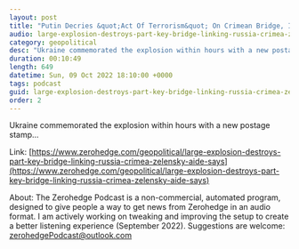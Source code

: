 ```yaml
---
layout: post
title: "Putin Decries &quot;Act Of Terrorism&quot; On Crimean Bridge, Identifies Ukraine Secret Services As Culprits"
audio: large-explosion-destroys-part-key-bridge-linking-russia-crimea-zelensky-aide-says-3
category: geopolitical
desc: "Ukraine commemorated the explosion within hours with a new postage stamp..."
duration: 00:10:49
length: 649
datetime: Sun, 09 Oct 2022 18:10:00 +0000
tags: podcast
guid: large-explosion-destroys-part-key-bridge-linking-russia-crimea-zelensky-aide-says-0
order: 2
---
```

Ukraine commemorated the explosion within hours with a new postage stamp...

Link: [https://www.zerohedge.com/geopolitical/large-explosion-destroys-part-key-bridge-linking-russia-crimea-zelensky-aide-says](https://www.zerohedge.com/geopolitical/large-explosion-destroys-part-key-bridge-linking-russia-crimea-zelensky-aide-says)

About: The Zerohedge Podcast is a non-commercial, automated program, designed to give people a way to get news from Zerohedge in an audio format.  I am actively working on tweaking and improving the setup to create a better listening experience (September 2022).  Suggestions are welcome: [zerohedgePodcast@outlook.com](mailto:zerohedgePodcast@outlook.com)